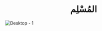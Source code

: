<div align="center">
  <h1>المُسْلِم</h1>
</div>

![Desktop - 1](https://github.com/user-attachments/assets/cc707bdd-3cf9-408c-a5f5-42c5a2fb70f3)
